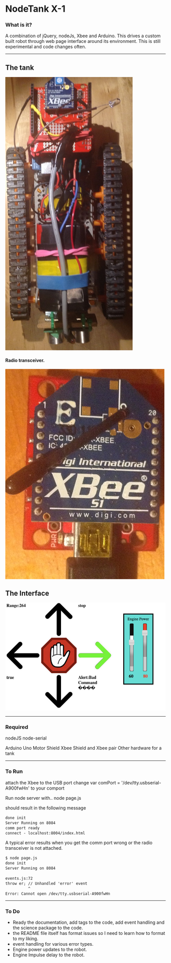 NodeTank X-1
==
### What is it?
A combination of jQuery, nodeJs, Xbee and Arduino. This drives a custom built robot through web page interface around its environment.  This is still experimental and code changes often.
_____
## The tank

![alt tag](/images/tank.JPG)

#### Radio transceiver.
![alt tag](/images/xBee.JPG)


## The Interface
![alt tag](/images/controls.jpg)


______
### Required 
nodeJS
node-serial

Arduino Uno
Motor Shield
Xbee Shield and Xbee pair
Other hardware for a tank

_____
### To Run
attach the Xbee to the USB port
change var comPort = '/dev/tty.usbserial-A900fwHn' to your comport

Run node server with..
	node page.js

should result in the following message

	done init
	Server Running on 8084
    comm port ready
    connect - localhost:8004/index.html

 A typical error results when you get the comm port wrong or the radio transceiver is not attached.

    $ node page.js 
	done init
	Server Running on 8084

	events.js:72
    throw er; // Unhandled 'error' event
              ^
	Error: Cannot open /dev/tty.usbserial-A900fwHn




___
### To Do

 - Ready the documentation, add tags to the code, add event handling and the science package to the code.
 - the README file itself has format issues so I need to learn how to format to my liking.
 - event handling for various error types.
 - Engine power updates to the robot.
 - Engine Impulse delay to the robot.



